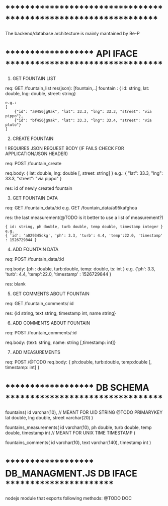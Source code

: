 # ***************************************************************

The backend/database architecture is mainly mantained by Be-P


# ****************** API IFACE ********************************

1. GET FOUNTAIN LIST

req:
    GET /fountain_list 
res(json):
    [fountain,..]
    fountain : { id: string, lat: double, lng: double, street: string}

    e.g.:
    [
        {"id": "a9456jg9ak", "lat": 33.3, "lng": 33.3, "street": "via pippo"},
        {"id": "bf456jg9ak", "lat": 33.3, "lng": 33.4, "street": "via pluto"}
    ]

2. CREATE FOUNTAIN 

! REQUIRES JSON REQUEST BODY (IF FAILS CHECK FOR APPLICATION/JSON HEADER)

req:
    POST /fountain_create

req.body:
    { lat: double, lng: double [, street: string] }
    e.g.:
    { "lat": 33.3, "lng": 33.3, "street": "via pippo" } 

res:
    id of newly created fountain

3. GET FOUNTAIN DATA

req: 
    GET /fountain_data/:id
    e.g.
    GET /fountain_data/a95kafghoa

res:
    the last measurement(@TODO is it better to use a list of measurement?)

    { id: string, ph double, turb double, temp double, timestamp integer }
    e.g.
    { 'id': 'a029345dkg', 'ph': 3.3, 'turb': 4.4, 'temp':22.0, 'timestamp' : 1526729844 }

4. ADD FOUNTAIN DATA

req:
    POST /fountain_data/:id

req.body:
    {ph : double, turb:double, temp: double, ts: int }
    e.g.
    {'ph': 3.3, 'turb': 4.4, 'temp':22.0, 'timestamp' : 1526729844 }

res:
    blank 

5. GET COMMENTS ABOUT FOUNTAIN

req:
    GET /fountain_comments/:id
    
res:
    {id string, text string, timestamp int, name string}

6. ADD COMMENTS ABOUT FOUNTAIN

req:
    POST /fountain_comments/:id

req.body:
    {text: string, name: string [,timestamp: int]}

7. ADD MEASUREMENTS 

req:
    POST /@TODO
req.body:
    { ph:double, turb:double, temp:double [, timestamp: int] }



# ****************** DB SCHEMA ********************************

fountains( 
    id varchar(10),  // MEANT FOR UID STRING @TODO PRIMARYKEY
    lat double,
    lng double,
    street varchar(20)
)

fountains_measurements(
    id varchar(10),
    ph double,
    turb double,
    temp double,
    timestamp int   // MEANT FOR UNIX TIME TIMESTAMP
)

fountains_comments(
    id varchar(10),
    text varchar(140),
    timestamp int
)


# ****************** DB_MANAGMENT.JS DB IFACE **********************

nodejs module that exports following methods:
@TODO DOC







